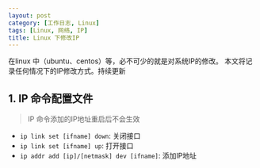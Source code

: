 ```yaml
---
layout: post
category: [工作日志, Linux]
tags: [Linux, 网络, IP]
title: Linux 下修改IP
---
```


在linux 中（ubuntu、centos）等，必不可少的就是对系统IP的修改。
本文将记录任何情况下的IP修改方式。持续更新



## 1. IP 命令配置文件

> IP 命令添加的IP地址重启后不会生效

- `ip link set [ifname] down`: 关闭接口
- `ip link set [ifname] up`: 打开接口
- `ip addr add [ip]/[netmask] dev [ifname]`: 添加IP地址
